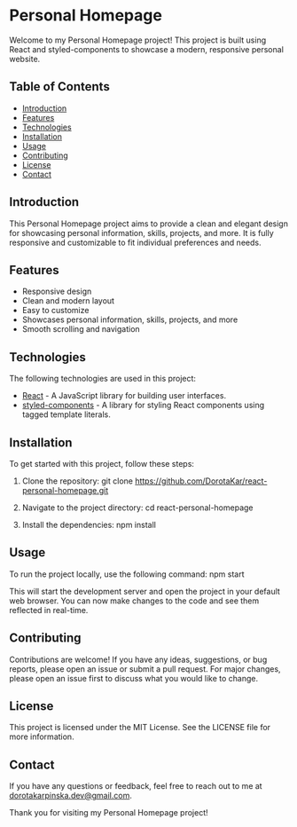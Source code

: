 # Personal Homepage

Welcome to my Personal Homepage project! This project is built using React and styled-components to showcase a modern, responsive personal website.

## Table of Contents

- [Introduction](#introduction)
- [Features](#features)
- [Technologies](#technologies)
- [Installation](#installation)
- [Usage](#usage)
- [Contributing](#contributing)
- [License](#license)
- [Contact](#contact)

## Introduction

This Personal Homepage project aims to provide a clean and elegant design for showcasing personal information, skills, projects, and more. It is fully responsive and customizable to fit individual preferences and needs.

## Features

- Responsive design
- Clean and modern layout
- Easy to customize
- Showcases personal information, skills, projects, and more
- Smooth scrolling and navigation

## Technologies

The following technologies are used in this project:

- [React](https://reactjs.org/) - A JavaScript library for building user interfaces.
- [styled-components](https://styled-components.com/) - A library for styling React components using tagged template literals.

## Installation

To get started with this project, follow these steps:

1. Clone the repository:
   git clone https://github.com/DorotaKar/react-personal-homepage.git

2. Navigate to the project directory:
cd react-personal-homepage

3. Install the dependencies:
npm install

## Usage
To run the project locally, use the following command:
npm start

This will start the development server and open the project in your default web browser. You can now make changes to the code and see them reflected in real-time.

## Contributing
Contributions are welcome! If you have any ideas, suggestions, or bug reports, please open an issue or submit a pull request. For major changes, please open an issue first to discuss what you would like to change.

## License
This project is licensed under the MIT License. See the LICENSE file for more information.

## Contact
If you have any questions or feedback, feel free to reach out to me at dorotakarpinska.dev@gmail.com.

Thank you for visiting my Personal Homepage project!
